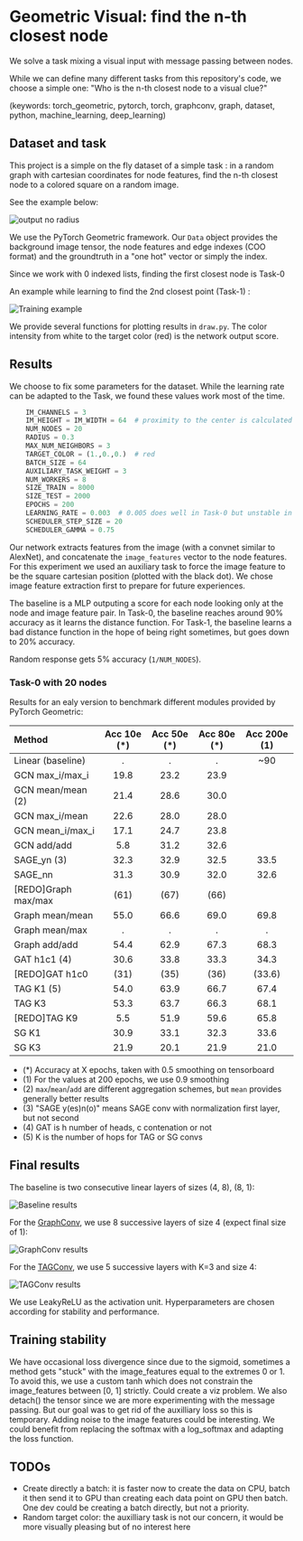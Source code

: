 # Geometric Visual: find the n-th closest node

We solve a task mixing a visual input with message passing between nodes.

While we can define many different tasks from this repository's code, we choose a simple one: "Who is the n-th closest node to a visual clue?"

(keywords: torch_geometric, pytorch, torch, graphconv, graph, dataset, python, machine_learning, deep_learning)

## Dataset and task

This project is a simple on the fly dataset of a simple task : in a random graph with cartesian coordinates for node features, find the n-th closest node to a colored square on a random image.

See the example below:

![output no radius](img/radius0_epoch190.png)

We use the PyTorch Geometric framework. Our `Data` object provides the background image tensor, the node features and edge indexes (COO format) and the groundtruth in a "one hot" vector or simply the index.

Since we work with 0 indexed lists, finding the first closest node is Task-0

An example while learning to find the 2nd closest point (Task-1) :

![Training example](img/training_example.png)

We provide several functions for plotting results in `draw.py`. The color intensity from white to the target color (red) is the network output score.

## Results

We choose to fix some parameters for the dataset. While the learning rate can be adapted to the Task, we found these values work most of the time.

```python
    IM_CHANNELS = 3
    IM_HEIGHT = IM_WIDTH = 64  # proximity to the center is calculated in normalized space, so beware to use only square images for now
    NUM_NODES = 20
    RADIUS = 0.3
    MAX_NUM_NEIGHBORS = 3
    TARGET_COLOR = (1.,0.,0.)  # red
    BATCH_SIZE = 64
    AUXILIARY_TASK_WEIGHT = 3
    NUM_WORKERS = 8
    SIZE_TRAIN = 8000
    SIZE_TEST = 2000
    EPOCHS = 200
    LEARNING_RATE = 0.003  # 0.005 does well in Task-0 but unstable in Task-1
    SCHEDULER_STEP_SIZE = 20
    SCHEDULER_GAMMA = 0.75
```

Our network extracts features from the image (with a convnet similar to AlexNet), and concatenate the `image_features` vector to the node features. For this experiment we used an auxiliary task to force the image feature to be the square cartesian position (plotted with the black dot). We chose image feature extraction first to prepare for future experiences.

The baseline is a MLP outputing a score for each node looking only at the node and image feature pair.
In Task-0, the baseline reaches around 90% accuracy as it learns the distance function.
For Task-1, the baseline learns a bad distance function in the hope of being right sometimes, but goes down to 20% accuracy.

Random response gets 5% accuracy (`1/NUM_NODES`).

### Task-0 with 20 nodes

Results for an ealy version to benchmark different modules provided by PyTorch Geometric:

| Method | Acc 10e (*) | Acc 50e (*) | Acc 80e (*) | Acc 200e (1) |
| :------------- | :----------: | :-----------: | :-----------: | :-----------: |
|  Linear (baseline) | . | . | . | ~90
|  GCN max_i/max_i | 19.8 | 23.2 | 23.9 |
|  GCN mean/mean (2) | 21.4 | 28.6 | 30.0 |
|  GCN max_i/mean | 22.6 | 28.0 | 28.0 |
|  GCN mean_i/max_i | 17.1 | 24.7 | 23.8 |
|  GCN add/add | 5.8 | 31.2 | 32.6 |
|  SAGE_yn (3) | 32.3 | 32.9 | 32.5 | 33.5 |
|  SAGE_nn | 31.3 | 30.9 | 32.0 | 32.6
|  [REDO]Graph max/max | (61) | (67) | (66) |
|  Graph mean/mean | 55.0 | 66.6 | 69.0 | 69.8 |
|  Graph mean/max | . | . | . | . |
|  Graph add/add | 54.4 | 62.9 | 67.3 | 68.3 |
|  GAT h1c1 (4) | 30.6 | 33.8 | 33.3 | 34.3 |
|  [REDO]GAT h1c0 | (31) | (35) | (36) | (33.6)
|  TAG K1 (5) | 54.0 | 63.9 | 66.7 | 67.4 |
|  TAG K3 | 53.3 | 63.7 | 66.3 | 68.1
|  [REDO]TAG K9 | 5.5 | 51.9 | 59.6 | 65.8
|  SG K1 | 30.9 | 33.1 | 32.3 | 33.6
|  SG K3 | 21.9 | 20.1 | 21.9 | 21.0

- (*) Accuracy at X epochs, taken with 0.5 smoothing on tensorboard
- (1) For the values at 200 epochs, we use 0.9 smoothing
- (2) `max`/`mean`/`add` are different aggregation schemes, but `mean` provides generally better results
- (3) "SAGE y(es)n(o)" means SAGE conv with normalization first layer, but not second
- (4) GAT is h number of heads, c contenation or not
- (5) K is the number of hops for TAG or SG convs

## Final results

The baseline is two consecutive linear layers of sizes (4, 8), (8, 1):

![Baseline results](img/baseline_training.png)

For the [GraphConv](https://pytorch-geometric.readthedocs.io/en/latest/modules/nn.html#torch_geometric.nn.conv.GraphConv), we use 8 successive layers of size 4 (expect final size of 1):

![GraphConv results](img/graphconv_training.png)

For the [TAGConv](https://pytorch-geometric.readthedocs.io/en/latest/modules/nn.html#torch_geometric.nn.conv.TAGConv), we use 5 successive layers with K=3 and size 4:

![TAGConv results](img/tagconv_training.png)

We use LeakyReLU as the activation unit. Hyperparameters are chosen according for stability and performance.

## Training stability

We have occasional loss divergence since due to the sigmoid, sometimes a method gets "stuck" with the image_features equal to the extremes 0 or 1. To avoid this, we use a custom tanh which does not constrain the image_features between [0, 1] strictly. Could create a viz problem.
We also detach() the tensor since we are more experimenting with the message passing. But our goal was to get rid of the auxilliary loss so this is temporary.
Adding noise to the image features could be interesting.
We could benefit from replacing the softmax with a log_softmax and adapting the loss function.

## TODOs

- Create directly a batch: it is faster now to create the data on CPU, batch it then send it to GPU than creating each data point on GPU then batch. One dev could be creating a batch directly, but not a priority.
- Random target color: the auxilliary task is not our concern, it would be more visually pleasing but of no interest here
